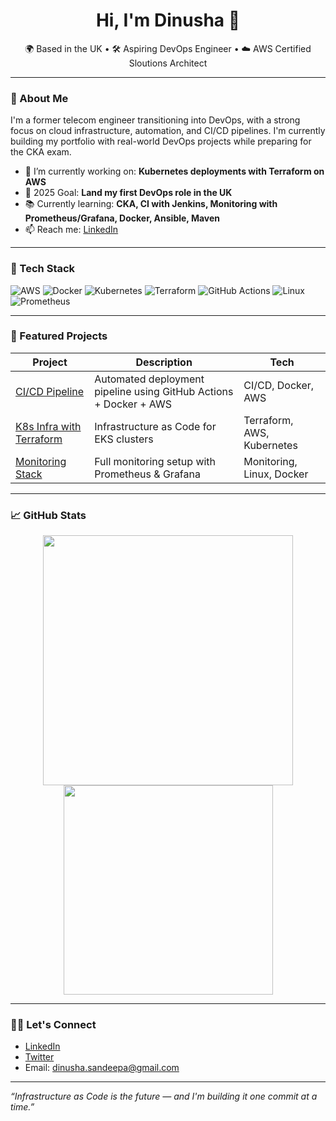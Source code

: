 <h1 align="center">Hi, I'm Dinusha 👋</h1>
<p align="center">
  🌍 Based in the UK &bull; 🛠️ Aspiring DevOps Engineer &bull; ☁️ AWS Certified Sloutions Architect
</p>

---

### 🚀 About Me

I'm a former telecom engineer transitioning into DevOps, with a strong focus on cloud infrastructure, automation, and CI/CD pipelines. I'm currently building my portfolio with real-world DevOps projects while preparing for the CKA exam.

- 🔭 I’m currently working on: **Kubernetes deployments with Terraform on AWS**
- 🎯 2025 Goal: **Land my first DevOps role in the UK**
- 📚 Currently learning: **CKA, CI with Jenkins, Monitoring with Prometheus/Grafana, Docker, Ansible, Maven**
- 📫 Reach me: [LinkedIn](https://www.linkedin.com/in/dinusha-jayalath-5b21a31a0/)

---

### 🧰 Tech Stack

![AWS](https://img.shields.io/badge/AWS-232F3E?style=for-the-badge&logo=amazonaws&logoColor=white)
![Docker](https://img.shields.io/badge/Docker-2496ED?style=for-the-badge&logo=docker&logoColor=white)
![Kubernetes](https://img.shields.io/badge/Kubernetes-326CE5?style=for-the-badge&logo=kubernetes&logoColor=white)
![Terraform](https://img.shields.io/badge/Terraform-7B42BC?style=for-the-badge&logo=terraform&logoColor=white)
![GitHub Actions](https://img.shields.io/badge/GitHub_Actions-2088FF?style=for-the-badge&logo=github-actions&logoColor=white)
![Linux](https://img.shields.io/badge/Linux-FCC624?style=for-the-badge&logo=linux&logoColor=black)
![Prometheus](https://img.shields.io/badge/Prometheus-E6522C?style=for-the-badge&logo=prometheus&logoColor=white)

---

### 📂 Featured Projects

| Project | Description | Tech |
|--------|-------------|------|
| [CI/CD Pipeline](https://github.com/dinusha19911/CICD_Pipelines.git) | Automated deployment pipeline using GitHub Actions + Docker + AWS | CI/CD, Docker, AWS |
| [K8s Infra with Terraform](TBC) | Infrastructure as Code for EKS clusters | Terraform, AWS, Kubernetes |
| [Monitoring Stack](TBC) | Full monitoring setup with Prometheus & Grafana | Monitoring, Linux, Docker |

---

### 📈 GitHub Stats

<p align="center">
  <img src="https://github-readme-stats.vercel.app/api?username=YOUR_USERNAME&show_icons=true&theme=github_dark" width="400"/>
  <img src="https://github-readme-stats.vercel.app/api/top-langs/?username=YOUR_USERNAME&layout=compact&theme=github_dark" width="335"/>
</p>

---

### 🙋‍♂️ Let's Connect

- [LinkedIn](https://www.linkedin.com/in/dinusha-jayalath-5b21a31a0/)
- [Twitter](https://x.com/DinushaJayalath)
- Email: dinusha.sandeepa@gmail.com

---

_“Infrastructure as Code is the future — and I'm building it one commit at a time.”_
